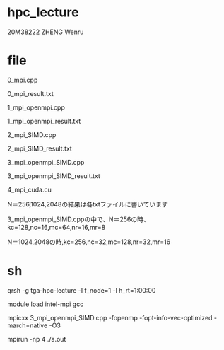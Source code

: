 # hpc_lecture
20M38222 ZHENG Wenru

# file

0_mpi.cpp

0_mpi_result.txt

1_mpi_openmpi.cpp

1_mpi_openmpi_result.txt

2_mpi_SIMD.cpp

2_mpi_SIMD_result.txt

3_mpi_openmpi_SIMD.cpp

3_mpi_openmpi_SIMD_result.txt

4_mpi_cuda.cu

N＝256,1024,2048の結果は各txtファイルに書いています

3_mpi_openmpi_SIMD.cppの中で、N＝256の時、kc=128,nc=16,mc=64,nr=16,mr=8

N＝1024,2048の時,kc=256,nc=32,mc=128,nr=32,mr=16

# sh

qrsh -g tga-hpc-lecture -l f_node=1 -l h_rt=1:00:00

module load intel-mpi gcc

mpicxx 3_mpi_openmpi_SIMD.cpp -fopenmp -fopt-info-vec-optimized -march=native -O3

mpirun -np 4 ./a.out

